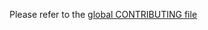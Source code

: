 Please refer to the [global CONTRIBUTING file](https://gitlab.inria.fr/concordant/internal/documentation/-/blob/master/CONTRIBUTING.md)
